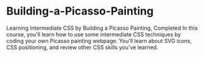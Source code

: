 # Building-a-Picasso-Painting
Learning Intermediate CSS by Building a Picasso Painting, Completed In this course, you'll learn how to use some intermediate CSS techniques by coding your own Picasso painting webpage. You'll learn about SVG icons, CSS positioning, and review other CSS skills you've learned.
